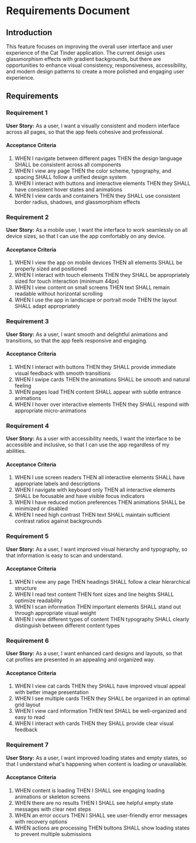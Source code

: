 # Requirements Document

## Introduction

This feature focuses on improving the overall user interface and user experience of the Cat Tinder application. The current design uses glassmorphism effects with gradient backgrounds, but there are opportunities to enhance visual consistency, responsiveness, accessibility, and modern design patterns to create a more polished and engaging user experience.

## Requirements

### Requirement 1

**User Story:** As a user, I want a visually consistent and modern interface across all pages, so that the app feels cohesive and professional.

#### Acceptance Criteria

1. WHEN I navigate between different pages THEN the design language SHALL be consistent across all components
2. WHEN I view any page THEN the color scheme, typography, and spacing SHALL follow a unified design system
3. WHEN I interact with buttons and interactive elements THEN they SHALL have consistent hover states and animations
4. WHEN I view cards and containers THEN they SHALL use consistent border radius, shadows, and glassmorphism effects

### Requirement 2

**User Story:** As a mobile user, I want the interface to work seamlessly on all device sizes, so that I can use the app comfortably on any device.

#### Acceptance Criteria

1. WHEN I view the app on mobile devices THEN all elements SHALL be properly sized and positioned
2. WHEN I interact with touch elements THEN they SHALL be appropriately sized for touch interaction (minimum 44px)
3. WHEN I view content on small screens THEN text SHALL remain readable without horizontal scrolling
4. WHEN I use the app in landscape or portrait mode THEN the layout SHALL adapt appropriately

### Requirement 3

**User Story:** As a user, I want smooth and delightful animations and transitions, so that the app feels responsive and engaging.

#### Acceptance Criteria

1. WHEN I interact with buttons THEN they SHALL provide immediate visual feedback with smooth transitions
2. WHEN I swipe cards THEN the animations SHALL be smooth and natural feeling
3. WHEN pages load THEN content SHALL appear with subtle entrance animations
4. WHEN I hover over interactive elements THEN they SHALL respond with appropriate micro-animations

### Requirement 4

**User Story:** As a user with accessibility needs, I want the interface to be accessible and inclusive, so that I can use the app regardless of my abilities.

#### Acceptance Criteria

1. WHEN I use screen readers THEN all interactive elements SHALL have appropriate labels and descriptions
2. WHEN I navigate with keyboard only THEN all interactive elements SHALL be focusable and have visible focus indicators
3. WHEN I have reduced motion preferences THEN animations SHALL be minimized or disabled
4. WHEN I need high contrast THEN text SHALL maintain sufficient contrast ratios against backgrounds

### Requirement 5

**User Story:** As a user, I want improved visual hierarchy and typography, so that information is easy to scan and understand.

#### Acceptance Criteria

1. WHEN I view any page THEN headings SHALL follow a clear hierarchical structure
2. WHEN I read text content THEN font sizes and line heights SHALL optimize readability
3. WHEN I scan information THEN important elements SHALL stand out through appropriate visual weight
4. WHEN I view different types of content THEN typography SHALL clearly distinguish between different content types

### Requirement 6

**User Story:** As a user, I want enhanced card designs and layouts, so that cat profiles are presented in an appealing and organized way.

#### Acceptance Criteria

1. WHEN I view cat cards THEN they SHALL have improved visual appeal with better image presentation
2. WHEN I see multiple cards THEN they SHALL be organized in an optimal grid layout
3. WHEN I view card information THEN text SHALL be well-organized and easy to read
4. WHEN I interact with cards THEN they SHALL provide clear visual feedback

### Requirement 7

**User Story:** As a user, I want improved loading states and empty states, so that I understand what's happening when content is loading or unavailable.

#### Acceptance Criteria

1. WHEN content is loading THEN I SHALL see engaging loading animations or skeleton screens
2. WHEN there are no results THEN I SHALL see helpful empty state messages with clear next steps
3. WHEN an error occurs THEN I SHALL see user-friendly error messages with recovery options
4. WHEN actions are processing THEN buttons SHALL show loading states to prevent multiple submissions